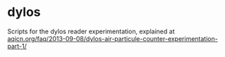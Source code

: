 dylos
=====

Scripts for the dylos reader experimentation, explained at 
<a href='http://aqicn.org/faq/2013-09-08/dylos-air-particule-counter-experimentation-part-1/'>
aqicn.org/faq/2013-09-08/dylos-air-particule-counter-experimentation-part-1/</a>


